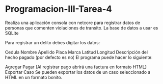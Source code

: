 # Programacion-III-Tarea-4

Realiza una aplicación consola con netcore para registrar datos de personas que comenten violaciones de transito.  La base de datos a usar es SQLite

Para registrar un delito debes digitar los datos: 

Cedula
Nombre
Apellido
Placa
Marca
Latitud
Longitud
Descripción del hecho
pagado (por defecto es no)
El programa puede hacer lo siguiente:

Agregar 
Pagar (Al registrar pago abrirá una factura en formato HTML)
Exportar Caso
Se pueden exportar los datos de un caso seleccionado a HTML en un formato bonito. 
